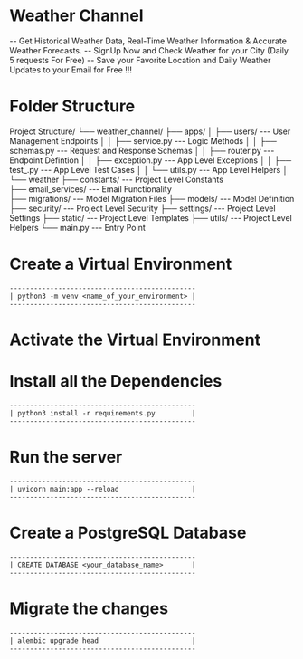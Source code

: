 # Weather Channel
--  Get Historical Weather Data, Real-Time Weather Information & Accurate Weather Forecasts.
--  SignUp Now and Check Weather for your City (Daily 5 requests For Free)
--  Save your Favorite Location and Daily Weather Updates to your Email for Free !!!


# Folder Structure 

Project Structure/
└── weather_channel/
    ├── apps/
    │   ├── users/            ---   User Management Endpoints
    │   │   ├── service.py    ---   Logic Methods
    │   │   ├── schemas.py    ---   Request and Response Schemas
    │   │   ├── router.py     ---   Endpoint Defintion
    │   │   ├── exception.py  ---   App Level Exceptions
    │   │   ├── test_.py      ---   App Level Test Cases
    │   │   └── utils.py      ---   App Level Helpers 
    │   └── weather
    ├── constants/            ---   Project Level Constants     
    ├── email_services/       ---   Email Functionality  
    ├── migrations/           ---   Model Migration Files
    ├── models/               ---   Model Definition
    ├── security/             ---   Project Level Security
    ├── settings/             ---   Project Level Settings
    ├── static/               ---   Project Level Templates
    ├── utils/                ---   Project Level Helpers
    └── main.py               ---   Entry Point


# Create a Virtual Environment 
    
    ----------------------------------------------
    | python3 -m venv <name_of_your_environment> |
    ----------------------------------------------

#  Activate the Virtual Environment 
#  Install  all the Dependencies

    ----------------------------------------------
    | python3 install -r requirements.py         |
    ----------------------------------------------
    
#  Run the server

    ----------------------------------------------
    | uvicorn main:app --reload                  |
    ----------------------------------------------

#  Create a PostgreSQL Database

    ----------------------------------------------
    | CREATE DATABASE <your_database_name>       |
    ----------------------------------------------

#  Migrate the changes

    ----------------------------------------------
    | alembic upgrade head                       |
    ----------------------------------------------




